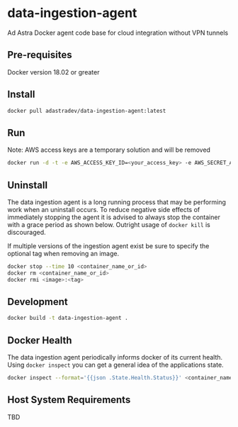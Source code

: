 # data-ingestion-agent
Ad Astra Docker agent code base for cloud integration without VPN tunnels

## Pre-requisites
Docker version 18.02 or greater

## Install
```sh
docker pull adastradev/data-ingestion-agent:latest
```

## Run

Note: AWS access keys are a temporary solution and will be removed

```sh
docker run -d -t -e AWS_ACCESS_KEY_ID=<your_access_key> -e AWS_SECRET_ACCESS_KEY=<your_secret_access_key> -e SQS_QUEUE_URI=https://sqs.<your_region>.amazonaws.com/<your_account_id>/<your_queue_name> adastradev/data-ingestion-agent:<tag>
```

## Uninstall

The data ingestion agent is a long running process that may be performing work when an uninstall occurs. To reduce negative side effects of immediately stopping the agent it is advised to always stop the container with a grace period as shown below. Outright usage of `docker kill` is discouraged.

If multiple versions of the ingestion agent exist be sure to specify the optional tag when removing an image.

```sh
docker stop --time 10 <container_name_or_id>
docker rm <container_name_or_id>
docker rmi <image>:<tag>
```

## Development
```sh
docker build -t data-ingestion-agent .
```

## Docker Health

The data ingestion agent periodically informs docker of its current health. Using `docker inspect` you can get a general idea of the applications state.

```sh
docker inspect --format='{{json .State.Health.Status}}' <container_name_or_id>
```

## Host System Requirements

TBD